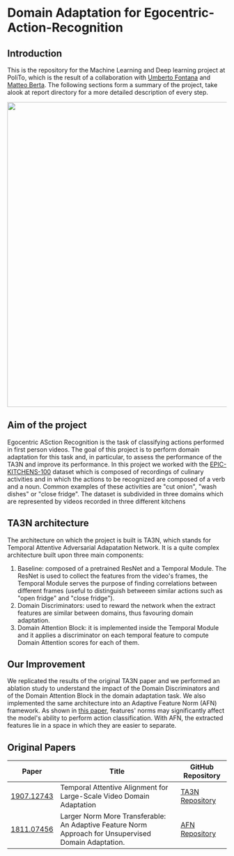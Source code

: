 
# Domain Adaptation for Egocentric-Action-Recognition

## Introduction
This is the repository for the Machine Learning and Deep learning project at PoliTo, which is the result of a collaboration with [Umberto Fontana](https://github.com/Terdis) and [Matteo Berta](https://github.com/MatteoBerta). The following sections form a summary of the project, take alook at report directory for a more detailed description of every step.

<p align="center"><img src="https://user-images.githubusercontent.com/104196258/229546440-10a86381-6961-4af8-8386-0166031ff323.png" width="700">



## Aim of the project
Egocentric ASction Recognition is the task of classifying actions performed in first person videos. The goal of this project is to perform domain adaptation for this task and, in particular, to assess the performance of the TA3N and improve its performance.
In this project we worked with the [EPIC-KITCHENS-100](https://epic-kitchens.github.io/2023) dataset which is composed of recordings of culinary activities and in which the actions to be recognized are composed of a verb and a noun. Common examples of these activities are "cut onion", "wash dishes" or "close fridge". The dataset is subdivided in three domains which are represented by videos recorded in three different kitchens

## TA3N architecture
The architecture on which the project is built is TA3N, which stands for Temporal Attentive Adversarial Adapatation Network. It is a quite complex architecture built upon three main components: 
1. Baseline: composed of a pretrained ResNet and a Temporal Module. The ResNet is used to collect the features from the video's frames, the Temporal Module serves the purpose of finding correlations between different frames (useful to distinguish betweeen similar actions such as "open fridge" and "close fridge").
2. Domain Discriminators: used to reward the network when the extract features are similar between domains, thus favouring domain adaptation.
3. Domain Attention Block: it is implemented inside the Temporal Module and it applies a discriminator on each temporal feature to compute Domain Attention scores for each of them.

## Our Improvement
We replicated the results of the original TA3N paper and we performed an ablation study to understand the impact of the Domain Discriminators and of the Domain Attention Block in the domain adaptation task. We also implemented the same architecture into an Adaptive Feature Norm (AFN) framework. As shown in 
[this paper](https://arxiv.org/pdf/1811.07456.pdf), features' norms may significantly affect the model's ability to perform action classification. With AFN, the extracted features lie in a space in which they are easier to separate. 

## Original Papers

| Paper | Title | GitHub Repository |
| ----- | ----- | --------------------- |
| [1907.12743](https://arxiv.org/abs/1907.12743) | Temporal Attentive Alignment for Large-Scale Video Domain Adaptation | [TA3N Repository](https://github.com/jonmun/EPIC-KITCHENS-100_UDA_TA3N) |
| [1811.07456](https://arxiv.org/pdf/1811.07456.pdf) | Larger Norm More Transferable: An Adaptive Feature Norm Approach for Unsupervised Domain Adaptation. | [AFN Repository](https://github.com/jihanyang/AFN) | 
